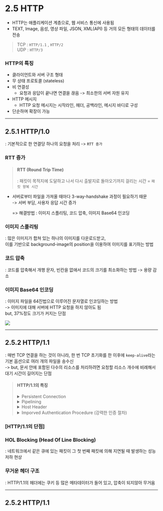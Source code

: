 # 2.5 HTTP
* HTTP는 애플리케이션 계층으로, 웹 서비스 통신에 사용됨
* TEXT, Image, 음성, 영상 파일, JSON, XML(API) 등 거의 모든 형태의 데이터를 전송
> TCP : `HTTP/1.1` , `HTTP/2` <br>
  UDP : `HTTP/3`

### HTTP의 특징
- 클라이언트와 서버 구조 형태
- 무 상태 프로토콜 (stateless)
- 비 연결성
  - 요청과 응답이 끝나면 연결을 끊음 -> 최소한의 서버 자원 유지
- HTTP 메시지
  - HTTP 요청 메시지는 시작라인, 헤더, 공백라인, 메시지 바디로 구성
- 단순하며 확장이 가능

***

## 2.5.1 HTTP/1.0


: 기본적으로 한 연결당 하나의 요청을 처리 -> `RTT 증가`

### RTT 증가
> #### RTT (Round Trip Time)
>   : 패킷이 목적지에 도달하고 나서 다시 출발지로 돌아오기까지 걸리는 시간 = `패킷 왕복 시간`

* 서버로부터 파일을 가져올 때마다 3-way-handshake 과정이 필요하기 때문 <br>
  -> 서버 부담, 사용자 응답 시간 증가<br>


  => 해결방법 : 이미지 스플리팅, 코드 압축, 이미지 Base64 인코딩
  

### 이미지 스플리팅


: 많은 이미지가 합쳐 있는 하나의 이미지를 다운로드받고, <br> 
이를 기반으로 background-image의 position을 이용하여 이미지를 표기하는 방법


### 코드 압축


: 코드를 압축해서 개행 문자, 빈칸을 없애서 코드의 크기를 최소화하는 방법 -> 용량 감소

### 이미지 Base64 인코딩


: 이미지 파일을 64진법으로 이루어진 문자열로 인코딩하는 방법<br>
-> 이미지에 대해 서버에 HTTP 요청을 하지 않아도 됨<br>
but, 37%정도 크기가 커지는 단점


![](https://velog.velcdn.com/images/minu/post/ffc9bf91-1f5c-44a4-937a-31ebc4ac4a69/image.png)

***

## 2.5.2 HTTP/1.1


: 매번 TCP 연결을 하는 것이 아니라, 한 번 TCP 초기화를 한 이후에 `keep-alive`라는 기본 옵션으로 여러 개의 파일을 송수신 <br>
-> but, 문서 안에 포함된 다수의 리소스를 처리하려면 요청할 리소스 개수에 비례해서 대기 시간이 길어지는 단점

> #### HTTP/1.1의 특징
> <details>
> <summary>Persistent Connection</summary>
> - 지정한 timeout 동안 커넥션을 닫지 않는 방식 <br>
> - Persistent 기능을 이용하여 한 개의 TCP 세션을 통해 여러 개의 컨텐츠 요청이 가능 <br>
>   HTTP 1.1은 TCP 세션 처리 부하를 줄일 수 있고, 그만큼 클라이언트 응답속도가 개선됨
> </details>
>
>  <details>
> <summary>Pipelining</summary>
> - 하나의 커넥션에서 응답을 기다리지 않고 순차적인 여러 요청을 연속적으로 보내 <br> 그 순서에 맞춰 응답을 받는 방식으로 지연 시간을 줄이는 방식 (TCP 안에 두 개 이상의 HTTP 요청을 담음)
> </details>
>
>  <details>
> <summary>Host Header</summary>
> - HTTP 1.0 환경에서는 하나의 IP에 여러 개의 도메인을 운영할 수 없음에 반해, <br> HTTP 1.1에서 Host 헤더의 추가를 통해 버츄얼 호스팅이 가능하다
> </details>
> 
>  <details>
> <summary>Imporved Authentication Procedure (강력한 인증 절차)</summary>
> - HTTP 1.1 에서는 2개의 헤더(proxy-authentication,proxy-authorization)가 추가됨<br>
> - 실제 서버에서 클라이언트 인증을 요구하는 www-authentication 헤더는 HTTP 1.0에서부터 지원이 됐으나, <br>클라이언트와 서버 사이에 프록시가 위치하는 경우 프록시가 사용자의 인증을 요구할 수 있는 방법이 없었음
> </details>

### [HTTP/1.1의 단점]

### HOL Blocking (Head Of Line Blocking)


: 네트워크에서 같은 큐에 있는 패킷이 그 첫 번째 패킷에 의해 지연될 때 발생하는 성능 저하 현상


### 무거운 헤더 구조


: HTTP/1.1의 헤더에는 쿠키 등 많은 메타데이터가 들어 있고, 압축이 되지않아 무거움

***

## 2.5.2 HTTP/1.1


